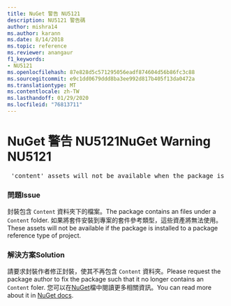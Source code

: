```yaml
---
title: NuGet 警告 NU5121
description: NU5121 警告碼
author: mishra14
ms.author: karann
ms.date: 8/14/2018
ms.topic: reference
ms.reviewer: anangaur
f1_keywords:
- NU5121
ms.openlocfilehash: 87e828d5c571295056eadf874604d56b86fc3c88
ms.sourcegitcommit: e9c1dd0679ddd8ba3ee992d817b405f13da0472a
ms.translationtype: MT
ms.contentlocale: zh-TW
ms.lasthandoff: 01/29/2020
ms.locfileid: "76813711"
---
```

# <a name="nuget-warning-nu5121"></a><span data-ttu-id="28612-103">NuGet 警告 NU5121</span><span class="sxs-lookup"><span data-stu-id="28612-103">NuGet Warning NU5121</span></span>
<pre> 'content' assets will not be available when the package is installed after the migration.</pre>

### <a name="issue"></a><span data-ttu-id="28612-104">問題</span><span class="sxs-lookup"><span data-stu-id="28612-104">Issue</span></span>

<span data-ttu-id="28612-105">封裝包含 `Content` 資料夾下的檔案。</span><span class="sxs-lookup"><span data-stu-id="28612-105">The package contains an files under a `Content` folder.</span></span> <span data-ttu-id="28612-106">如果將套件安裝到專案的套件參考類型，這些資產將無法使用。</span><span class="sxs-lookup"><span data-stu-id="28612-106">These assets will not be available if the package is installed to a package reference type of project.</span></span>


### <a name="solution"></a><span data-ttu-id="28612-107">解決方案</span><span class="sxs-lookup"><span data-stu-id="28612-107">Solution</span></span>

<span data-ttu-id="28612-108">請要求封裝作者修正封裝，使其不再包含 `Content` 資料夾。</span><span class="sxs-lookup"><span data-stu-id="28612-108">Please request the package author to fix the package such that it no longer contains an `Content` foler.</span></span> <span data-ttu-id="28612-109">您可以在[NuGet](../../consume-packages/migrate-packages-config-to-package-reference.md)檔中閱讀更多相關資訊。</span><span class="sxs-lookup"><span data-stu-id="28612-109">You can read more about it in [NuGet docs](../../consume-packages/migrate-packages-config-to-package-reference.md).</span></span>
